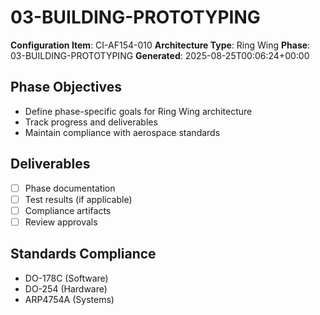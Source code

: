 # 03-BUILDING-PROTOTYPING

**Configuration Item**: CI-AF154-010
**Architecture Type**: Ring Wing
**Phase**: 03-BUILDING-PROTOTYPING
**Generated**: 2025-08-25T00:06:24+00:00

## Phase Objectives
- Define phase-specific goals for Ring Wing architecture
- Track progress and deliverables
- Maintain compliance with aerospace standards

## Deliverables
- [ ] Phase documentation
- [ ] Test results (if applicable)
- [ ] Compliance artifacts
- [ ] Review approvals

## Standards Compliance
- DO-178C (Software)
- DO-254 (Hardware)
- ARP4754A (Systems)
